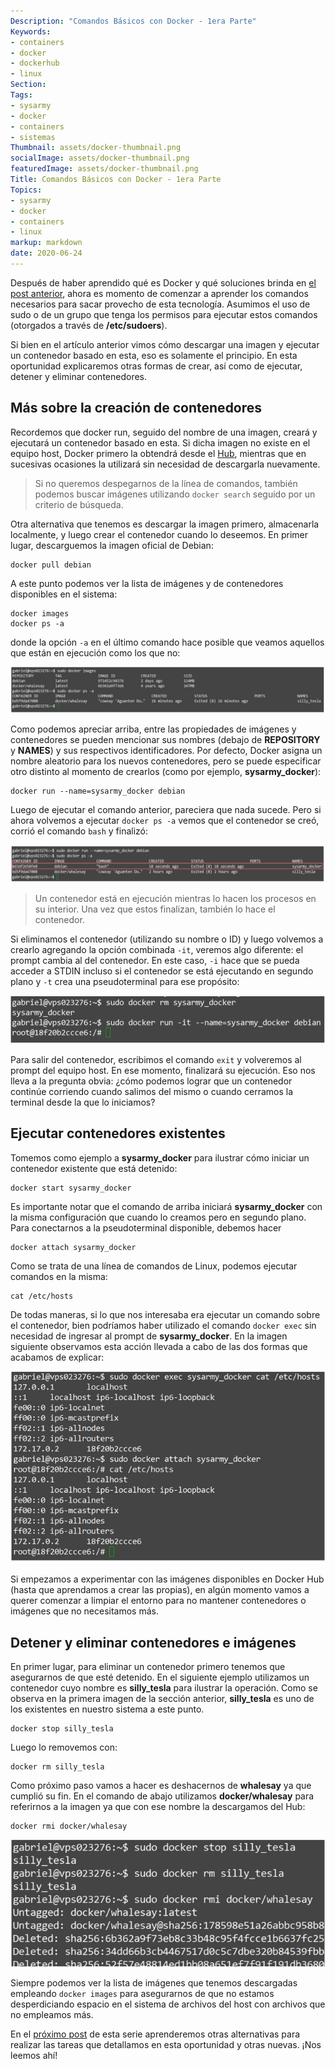 ```yaml
---
Description: "Comandos Básicos con Docker - 1era Parte"
Keywords:
- containers 
- docker
- dockerhub
- linux
Section: 
Tags:
- sysarmy
- docker
- containers
- sistemas
Thumbnail: assets/docker-thumbnail.png
socialImage: assets/docker-thumbnail.png
featuredImage: assets/docker-thumbnail.png
Title: Comandos Básicos con Docker - 1era Parte
Topics:
- sysarmy
- docker
- containers
- linux
markup: markdown
date: 2020-06-24
---
```


Después de haber aprendido qué es Docker y qué soluciones brinda en [el post anterior](posts/que-es-docker), ahora es momento de comenzar a aprender los comandos necesarios para sacar provecho de esta tecnología. Asumimos el uso de sudo o de un grupo que tenga los permisos para ejecutar estos comandos (otorgados a través de **/etc/sudoers**).

Si bien en el artículo anterior vimos cómo descargar una imagen y ejecutar un contenedor basado en esta, eso es solamente el principio. En esta oportunidad explicaremos otras formas de crear, así como de ejecutar, detener y eliminar contenedores. 

## Más sobre la creación de contenedores

Recordemos que docker run, seguido del nombre de una imagen, creará y ejecutará un contenedor basado en esta. Si dicha imagen no existe en el equipo host, Docker primero la obtendrá desde el [Hub](https://hub.docker.com/), mientras que en sucesivas ocasiones la utilizará sin necesidad de descargarla nuevamente.

> Si no queremos despegarnos de la línea de comandos, también podemos buscar imágenes utilizando `docker search` seguido por un criterio de búsqueda.

Otra alternativa que tenemos es descargar la imagen primero, almacenarla localmente, y luego crear el contenedor cuando lo deseemos. En primer lugar, descarguemos la imagen oficial de Debian:

    docker pull debian

A este punto podemos ver la lista de imágenes y de contenedores disponibles en el sistema:

    docker images
    docker ps -a

donde la opción `-a` en el último comando hace posible que veamos aquellos que están en ejecución como los que no:

![Ver lista de imágenes y contenedores](assets/docker-imagenes-contenedores.png)

Como podemos apreciar arriba, entre las propiedades de imágenes y contenedores se pueden mencionar sus nombres (debajo de **REPOSITORY** y **NAMES**) y sus respectivos identificadores. Por defecto, Docker asigna un nombre aleatorio para los nuevos contenedores, pero se puede especificar otro distinto al momento de crearlos (como por ejemplo, **sysarmy_docker**):

    docker run --name=sysarmy_docker debian

Luego de ejecutar el comando anterior, pareciera que nada sucede. Pero si ahora volvemos a ejecutar `docker ps -a` vemos que el contenedor se creó, corrió el comando `bash` y finalizó:

![Ejecución de un contenedor basado en la imagen Debian](assets/docker-run-1.png)

> Un contenedor está en ejecución mientras lo hacen los procesos en su interior. Una vez que estos finalizan, también lo hace el contenedor.

Si eliminamos el contenedor (utilizando su nombre o ID) y luego volvemos a crearlo agregando la opción combinada `-it`, veremos algo diferente: el prompt cambia al del contenedor. En este caso, `-i` hace que se pueda acceder a STDIN incluso si el contenedor se está ejecutando en segundo plano y `-t` crea una pseudoterminal para ese propósito:

![Acceder a la línea de comandos del contenedor](assets/docker-run-2.png)

Para salir del contenedor, escribimos el comando `exit` y volveremos al prompt del equipo host. En ese momento, finalizará su ejecución. Eso nos lleva a la pregunta obvia: ¿cómo podemos lograr que un contenedor continúe corriendo cuando salimos del mismo o cuando cerramos la terminal desde la que lo iniciamos?

## Ejecutar contenedores existentes

Tomemos como ejemplo a **sysarmy_docker** para ilustrar cómo iniciar un contenedor existente que está detenido:

    docker start sysarmy_docker

Es importante notar que el comando de arriba iniciará **sysarmy_docker** con la misma configuración que cuando lo creamos pero en segundo plano. Para conectarnos a la pseudoterminal disponible, debemos hacer

    docker attach sysarmy_docker

Como se trata de una línea de comandos de Linux, podemos ejecutar comandos en la misma:

    cat /etc/hosts

De todas maneras, si lo que nos interesaba era ejecutar un comando sobre el contenedor, bien podríamos haber utilizado el comando `docker exec` sin necesidad de ingresar al prompt de **sysarmy_docker**. En la imagen siguiente observamos esta acción llevada a cabo de las dos formas que acabamos de explicar:

![Ejecutar comandos en un contenedor existente](assets/docker-ejecutar-comandos-en-contenedor.png)

Si empezamos a experimentar con las imágenes disponibles en Docker Hub (hasta que aprendamos a crear las propias), en algún momento vamos a querer comenzar a limpiar el entorno para no mantener contenedores o imágenes que no necesitamos más.

## Detener y eliminar contenedores e imágenes

En primer lugar, para eliminar un contenedor primero tenemos que asegurarnos de que esté detenido. En el siguiente ejemplo utilizamos un contenedor cuyo nombre es **silly_tesla** para ilustrar la operación. Como se observa en la primera imagen de la sección anterior, **silly_tesla** es uno de los existentes en nuestro sistema a este punto.

    docker stop silly_tesla

Luego lo removemos con:

    docker rm silly_tesla

Como próximo paso vamos a hacer es deshacernos de **whalesay** ya que cumplió su fin. En el comando de abajo utilizamos **docker/whalesay** para referirnos a la imagen ya que con ese nombre la descargamos del Hub:

    docker rmi docker/whalesay

![Eliminar contenedores](assets/docker-rm.png)

Siempre podemos ver la lista de imágenes que tenemos descargadas empleando `docker images` para asegurarnos de que no estamos desperdiciando espacio en el sistema de archivos del host con archivos que no empleamos más.

En el [próximo post](posts/docker-comandos-basicos-segunda-parte) de esta serie aprenderemos otras alternativas para realizar las tareas que detallamos en esta oportunidad y otras nuevas. ¡Nos leemos ahí!